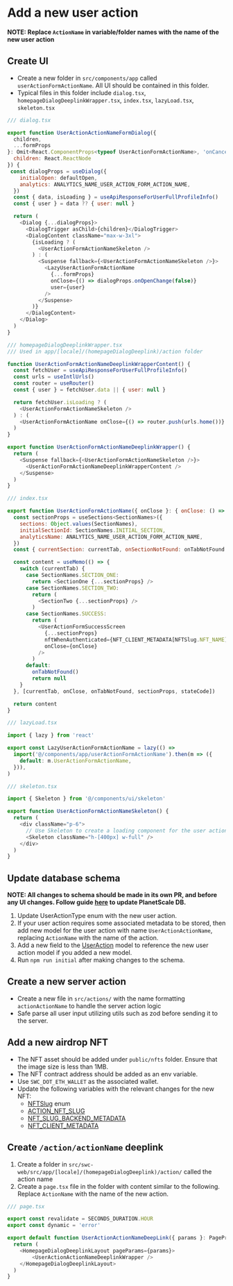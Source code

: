 # Add a new user action

**NOTE: Replace `ActionName` in variable/folder names with the name of the new user action**

## Create UI

- Create a new folder in `src/components/app` called `userActionFormActionName`. All UI should be contained in this folder.
- Typical files in this folder include `dialog.tsx`, `homepageDialogDeeplinkWrapper.tsx`, `index.tsx`, `lazyLoad.tsx`, `skeleton.tsx`

```javascript
/// dialog.tsx

export function UserActionActionNameFormDialog({
  children,
  ...formProps
}: Omit<React.ComponentProps<typeof UserActionFormActionName>, 'onCancel' | 'onSuccess'> & {
  children: React.ReactNode
}) {
 const dialogProps = useDialog({
    initialOpen: defaultOpen,
    analytics: ANALYTICS_NAME_USER_ACTION_FORM_ACTION_NAME,
  })
  const { data, isLoading } = useApiResponseForUserFullProfileInfo()
  const { user } = data ?? { user: null }

  return (
    <Dialog {...dialogProps}>
      <DialogTrigger asChild>{children}</DialogTrigger>
      <DialogContent className="max-w-3xl">
        {isLoading ? (
          <UserActionFormActionNameSkeleton />
        ) : (
          <Suspense fallback={<UserActionFormActionNameSkeleton />}>
            <LazyUserActionFormActionName
              {...formProps}
              onClose={() => dialogProps.onOpenChange(false)}
              user={user}
            />
          </Suspense>
        )}
      </DialogContent>
    </Dialog>
  )
}
```

```javascript
/// homepageDialogDeeplinkWrapper.tsx
/// Used in app/[locale]/(homepageDialogDeeplink)/action folder

function UserActionFormActionNameDeeplinkWrapperContent() {
  const fetchUser = useApiResponseForUserFullProfileInfo()
  const urls = useIntlUrls()
  const router = useRouter()
  const { user } = fetchUser.data || { user: null }

  return fetchUser.isLoading ? (
    <UserActionFormActionNameSkeleton />
  ) : (
    <UserActionFormActionName onClose={() => router.push(urls.home())} user={user} />
  )
}

export function UserActionFormActionNameDeeplinkWrapper() {
  return (
    <Suspense fallback={<UserActionFormActionNameSkeleton />}>
      <UserActionFormActionNameDeeplinkWrapperContent />
    </Suspense>
  )
}
```

```javascript
/// index.tsx

export function UserActionFormActionName({ onClose }: { onClose: () => void }) {
  const sectionProps = useSections<SectionNames>({
    sections: Object.values(SectionNames),
    initialSectionId: SectionNames.INITIAL_SECTION,
    analyticsName: ANALYTICS_NAME_USER_ACTION_FORM_ACTION_NAME,
  })
  const { currentSection: currentTab, onSectionNotFound: onTabNotFound } = sectionProps

  const content = useMemo(() => {
    switch (currentTab) {
      case SectionNames.SECTION_ONE:
        return <SectionOne {...sectionProps} />
      case SectionNames.SECTION_TWO:
        return (
          <SectionTwo {...sectionProps} />
        )
      case SectionNames.SUCCESS:
        return (
          <UserActionFormSuccessScreen
            {...sectionProps}
            nftWhenAuthenticated={NFT_CLIENT_METADATA[NFTSlug.NFT_NAME]}
            onClose={onClose}
          />
        )
      default:
        onTabNotFound()
        return null
    }
  }, [currentTab, onClose, onTabNotFound, sectionProps, stateCode])

  return content
}
```

```javascript
/// lazyLoad.tsx

import { lazy } from 'react'

export const LazyUserActionFormActionName = lazy(() =>
  import('@/components/app/userActionFormActionName').then(m => ({
    default: m.UserActionFormActionName,
  })),
)
```

```javascript
/// skeleton.tsx

import { Skeleton } from '@/components/ui/skeleton'

export function UserActionFormActionNameSkeleton() {
  return (
    <div className="p-6">
      // Use Skeleton to create a loading component for the user action
      <Skeleton className="h-[400px] w-full" />
    </div>
  )
}
```

## Update database schema

**NOTE: All changes to schema should be made in its own PR, and before any UI changes. Follow guide [here](https://github.com/Stand-With-Crypto/swc-web/blob/main/docs/Contributing.md#updating-the-planetscale-schema) to update PlanetScale DB.**

1. Update UserActionType enum with the new user action.
2. If your user action requires some associated metadata to be stored, then add new model for the user action with name `UserActionActionName`, replacing `ActionName` with the name of the action.
3. Add a new field to the [UserAction](https://github.com/Stand-With-Crypto/swc-web/blob/main/prisma/schema.prisma#L271) model to reference the new user action model if you added a new model.
4. Run `npm run initial` after making changes to the schema.

## Create a new server action

- Create a new file in `src/actions/` with the name formatting `actionActionName` to handle the server action logic
- Safe parse all user input utilizing utils such as zod before sending it to the server.

## Add a new airdrop NFT

- The NFT asset should be added under `public/nfts` folder. Ensure that the image size is less than 1MB.
- The NFT contract address should be added as an env variable.
- Use `SWC_DOT_ETH_WALLET` as the associated wallet.
- Update the following variables with the relevant changes for the new NFT:
  - [NFTSlug](https://github.com/Stand-With-Crypto/swc-web/blob/main/src/utils/shared/nft.ts#L1) enum
  - [ACTION_NFT_SLUG](https://github.com/Stand-With-Crypto/swc-web/blob/main/src/utils/server/nft/claimNFT.ts#L15)
  - [NFT_SLUG_BACKEND_METADATA](https://github.com/Stand-With-Crypto/swc-web/blob/main/src/utils/server/nft/constants.ts#L26)
  - [NFT_CLIENT_METADATA](https://github.com/Stand-With-Crypto/swc-web/blob/main/src/utils/web/nft.ts#L7)

## Create `/action/actionName` deeplink

1. Create a folder in `src/swc-web/src/app/[locale]/(homepageDialogDeeplink)/action/` called the action name
2. Create a `page.tsx` file in the folder with content similar to the following. Replace `ActionName` with the name of the new action.

```javascript
/// page.tsx

export const revalidate = SECONDS_DURATION.HOUR
export const dynamic = 'error'

export default function UserActionActionNameDeepLink({ params }: PageProps) {
  return (
    <HomepageDialogDeeplinkLayout pageParams={params}>
        <UserActionActionNameDeeplinkWrapper />
    </HomepageDialogDeeplinkLayout>
  )
}
```
